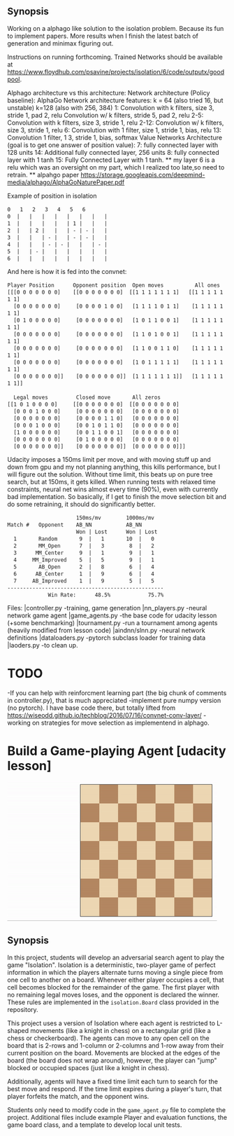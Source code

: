 

## Synopsis

Working on a alphago like solution to the isolation problem. Because its fun to implement papers. More results when I finish the latest batch of generation and minimax figuring out.

Instructions on running forthcoming. Trained Networks should be available at https://www.floydhub.com/psavine/projects/isolation/6/code/outputx/goodpool.

Alphago architecture vs this architecture:
      Network architecture (Policy baseline):                     AlphaGo Network architecture
      features: k = 64 (also tried 16, but unstable)                   k=128 (also with 256, 384)
      1:  Convolution with k filters, size 3, stride 1, pad 2, relu    Convolution w/ k filters, stride 5, pad 2, relu
      2-5:  Convolution with k filters, size 3, stride 1, relu         2-12: Convolution w/ k filters, size 3, stride 1, relu
      6: Convolution with 1 filter, size 1, stride 1, bias, relu       13: Convolution 1 filter, 1 3, stride 1, bias, softmax
Value Networks Architecture (goal is to get one answer of position value):
7: fully connected layer with 128 units                                14: Additional fully connected layer, 256 units
8: fully connected layer with 1 tanh                                   15: Fully Connected Layer with 1 tanh.
** my layer 6 is a relu which was an oversight on my part, which I realized too late,so need to retrain. **
alpahgo paper https://storage.googleapis.com/deepmind-media/alphago/AlphaGoNaturePaper.pdf

Example of position in isolation

    0   1   2   3   4   5   6
    0  |   |   |   |   |   |   |   |
    1  |   |   |   |   | 1 |   |   | 
    2  |   | 2 |   |   | - | - |   | 
    3  |   |   | - |   | - | - |   | 
    4  |   |   | - | - |   |   | - | 
    5  |   | - |   |   |   |   |   | 
    6  |   |   |   |   |   |   |   |

And here is how it is fed into the convnet:

    Player Position      Opponent position  Open moves          All ones       
    [[[0 0 0 0 0 0 0]    [[0 0 0 0 0 0 0]  [[1 1 1 1 1 1 1]   [[1 1 1 1 1 1 1]
      [0 0 0 0 0 0 0]     [0 0 0 0 1 0 0]   [1 1 1 1 0 1 1]    [1 1 1 1 1 1 1]
      [0 1 0 0 0 0 0]     [0 0 0 0 0 0 0]   [1 0 1 1 0 0 1]    [1 1 1 1 1 1 1]
      [0 0 0 0 0 0 0]     [0 0 0 0 0 0 0]   [1 1 0 1 0 0 1]    [1 1 1 1 1 1 1]
      [0 0 0 0 0 0 0]     [0 0 0 0 0 0 0]   [1 1 0 0 1 1 0]    [1 1 1 1 1 1 1]
      [0 0 0 0 0 0 0]     [0 0 0 0 0 0 0]   [1 0 1 1 1 1 1]    [1 1 1 1 1 1 1]
      [0 0 0 0 0 0 0]]    [0 0 0 0 0 0 0]]  [1 1 1 1 1 1 1]]   [1 1 1 1 1 1 1]]
      
      Legal moves         Closed move       All zeros
    [[1 0 1 0 0 0 0]     [[0 0 0 0 0 0 0]  [[0 0 0 0 0 0 0]
      [0 0 0 1 0 0 0]     [0 0 0 0 0 0 0]   [0 0 0 0 0 0 0]
      [0 0 0 0 0 0 0]     [0 0 0 0 1 1 0]   [0 0 0 0 0 0 0]
      [0 0 0 1 0 0 0]     [0 0 1 0 1 1 0]   [0 0 0 0 0 0 0]
      [1 0 0 0 0 0 0]     [0 0 1 1 0 0 1]   [0 0 0 0 0 0 0]
      [0 0 0 0 0 0 0]     [0 1 0 0 0 0 0]   [0 0 0 0 0 0 0]
      [0 0 0 0 0 0 0]]    [0 0 0 0 0 0 0]]  [0 0 0 0 0 0 0]]]


Udacity imposes a 150ms limit per move, and with moving stuff up and down from
gpu and my not planning anything, this kills performance, but I will figure out the solution. Without time limit, this beats up on pure tree search, but at 150ms, it gets killed. When running tests with relaxed time constraints, neural net wins almost every time (90%), even with currently bad implementation. So basically, if I get to finish the move selection bit and do some retraining, it should do significantly better.

                          150ms/mv        1000ms/mv
    Match #   Opponent    AB_NN           AB_NN
                          Won | Lost      Won | Lost
      1       Random       9  |   1       10  |   0  
      2       MM_Open      7  |   3        8  |   2  
      3      MM_Center     9  |   1        9  |   1  
      4     MM_Improved    5  |   5        9  |   1      
      5       AB_Open      2  |   8        6  |   4       
      6      AB_Center     1  |   9        6  |   4      
      7     AB_Improved    1  |   9        5  |   5      
    --------------------------------------------------
                 Win Rate:      48.5%            75.7%
           
Files:
|controller.py   -training, game generation
|nn_players.py   -neural network game agent
|game_agents.py  -the base code for udacity lesson (+some benchmarking)
|tournament.py   -run a tournament among agents (heavily modified from lesson code)
|aindnn/slnn.py  -neural network definitions
|dataloaders.py  -pytorch subclass loader for training data
|laoders.py      -to clean up.


# TODO

-If you can help  with reinforcment learning part (the big chunk of comments in controller.py), that is much appreciated
-implement pure numpy version (no pytorch). I have base code there, but totally lifted from https://wiseodd.github.io/techblog/2016/07/16/convnet-conv-layer/
-working on strategies for move selection as implementend in alphago.


# Build a Game-playing Agent [udacity lesson]

![Example game of isolation](viz.gif)

## Synopsis

In this project, students will develop an adversarial search agent to play the game "Isolation".  Isolation is a deterministic, two-player game of perfect information in which the players alternate turns moving a single piece from one cell to another on a board.  Whenever either player occupies a cell, that cell becomes blocked for the remainder of the game.  The first player with no remaining legal moves loses, and the opponent is declared the winner.  These rules are implemented in the `isolation.Board` class provided in the repository. 

This project uses a version of Isolation where each agent is restricted to L-shaped movements (like a knight in chess) on a rectangular grid (like a chess or checkerboard).  The agents can move to any open cell on the board that is 2-rows and 1-column or 2-columns and 1-row away from their current position on the board. Movements are blocked at the edges of the board (the board does not wrap around), however, the player can "jump" blocked or occupied spaces (just like a knight in chess).

Additionally, agents will have a fixed time limit each turn to search for the best move and respond.  If the time limit expires during a player's turn, that player forfeits the match, and the opponent wins.

Students only need to modify code in the `game_agent.py` file to complete the project.  Additional files include example Player and evaluation functions, the game board class, and a template to develop local unit tests.  



